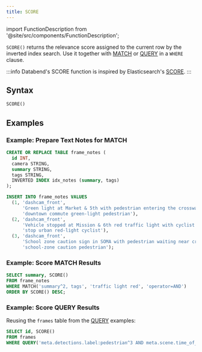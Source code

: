 ```yaml
---
title: SCORE
---
```

import FunctionDescription from '@site/src/components/FunctionDescription';

<FunctionDescription description="Introduced or updated: v1.2.425"/>

`SCORE()` returns the relevance score assigned to the current row by the inverted index search. Use it together with [MATCH](match) or [QUERY](query) in a `WHERE` clause.

:::info
Databend's SCORE function is inspired by Elasticsearch's [SCORE](https://www.elastic.co/guide/en/elasticsearch/reference/current/sql-functions-search.html#sql-functions-search-score).
:::

## Syntax

```sql
SCORE()
```

## Examples

### Example: Prepare Text Notes for MATCH

```sql
CREATE OR REPLACE TABLE frame_notes (
  id INT,
  camera STRING,
  summary STRING,
  tags STRING,
  INVERTED INDEX idx_notes (summary, tags)
);

INSERT INTO frame_notes VALUES
  (1, 'dashcam_front',
      'Green light at Market & 5th with pedestrian entering the crosswalk',
      'downtown commute green-light pedestrian'),
  (2, 'dashcam_front',
      'Vehicle stopped at Mission & 6th red traffic light with cyclist ahead',
      'stop urban red-light cyclist'),
  (3, 'dashcam_front',
      'School zone caution sign in SOMA with pedestrian waiting near crosswalk',
      'school-zone caution pedestrian');
```

### Example: Score MATCH Results

```sql
SELECT summary, SCORE()
FROM frame_notes
WHERE MATCH('summary^2, tags', 'traffic light red', 'operator=AND')
ORDER BY SCORE() DESC;
```

### Example: Score QUERY Results

Reusing the `frames` table from the [QUERY](query) examples:

```sql
SELECT id, SCORE()
FROM frames
WHERE QUERY('meta.detections.label:pedestrian^3 AND meta.scene.time_of_day:day');
```
